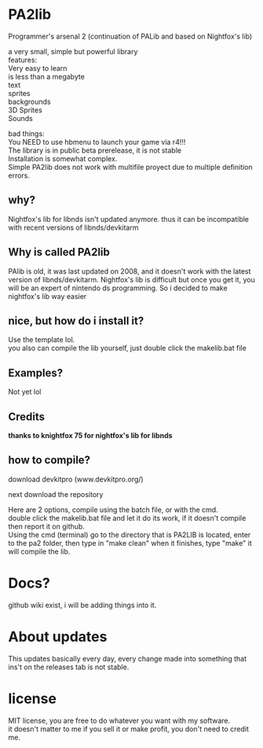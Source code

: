 # PA2lib
Programmer's arsenal 2 (continuation of PALib and based on Nightfox's lib)</p>

a very small, simple but powerful library<br>
features:<br>
Very easy to learn <br>
is less than a megabyte <br>
text<br>
sprites<br>
backgrounds<br>
3D Sprites <br>
Sounds </p>
bad things:<br>
You NEED to use hbmenu to launch your game via r4!!!<br>
The library is in public beta prerelease, it is not stable<br>
Installation is somewhat complex. <br>
Simple PA2lib does not work with multifile proyect due to multiple definition errors.<br>
<h2> why?</h2>
Nightfox's lib for libnds isn't updated anymore.
thus it can be incompatible with recent versions of libnds/devkitarm
  <h2> Why is called PA2lib </h2>
  PAlib is old, it was last updated on 2008, and it doesn't work with the latest version of
  libnds/devkitarm. Nightfox's lib is difficult but once you get it, you will be an expert of nintendo ds programming.
  So i decided to make nightfox's lib way easier
  
  <h2>nice, but how do i install it?</h2>
  Use the template lol. <br>
  you also can compile the lib yourself, just double click the makelib.bat file
<h2>Examples?</h2>
Not yet lol
<h2>Credits</h2>
<strong>thanks to knightfox 75 for nightfox's lib for libnds</strong>
<h2>how to compile? </h2>
download devkitpro (www.devkitpro.org/) </p>
next download the repository </p>
Here are 2 options, compile using the batch file, or with the cmd. <br>
double click the makelib.bat file and let it do its work, if it doesn't compile
then report it on github. <br>
Using the cmd (terminal) go to the directory that is PA2LIB is located, enter to the
pa2 folder, then type in "make clean" when it finishes, type "make" it will compile the lib.
<h1>Docs?</h1>
github wiki exist, i will be adding things into it.</p>
<h1> About updates </h1>
This updates basically every day, every change made into something that ins't on the releases tab is not stable.
<h1> license </h1> </p>
MIT license, you are free to do whatever you want with my software. <br>
it doesn't matter to me if you sell it or make profit, you don't need to credit me.<br>
